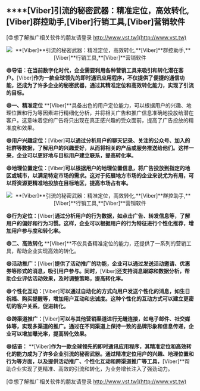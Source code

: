 ## ****[Viber]**引流的秘密武器：精准定位，高效转化,**[Viber]**群控助手,**[Viber]**行销工具,**[Viber]**营销软件**

[😍想了解推广相关软件的朋友请登录 http://www.vst.tw](http://www.vst.tw)

 <center><img src="https://vst.tw/MP4/tuiguang/png/5.png" alt="**[Viber]**引流的秘密武器：精准定位，高效转化,**[Viber]**群控助手,**[Viber]**行销工具,**[Viber]**营销软件"></center>

**😄导语：在当前数字化时代，企业需要利用各种营销工具来吸引和转化潜在客户。**[Viber]**作为一款全球领先的即时通讯应用程序，不仅提供了便捷的通信功能，还成为了许多企业的秘密武器，通过其精准定位和高效转化能力，实现了引流的目标。**

**😄一、精准定位**
**[Viber]**具备出色的用户定位能力，可以根据用户的兴趣、地理位置和行为等因素进行精细化分析，并将相关广告和推广信息准确地投放给潜在客户。这意味着您的广告将只出现在真正感兴趣的受众面前，提高了广告投放的精准度和效果。

**😄用户兴趣定位：**[Viber]**可以通过分析用户的聊天记录、关注的公众号、加入的社群等数据，了解用户的兴趣爱好，从而将相关的产品或服务推送给他们。这样一来，企业可以更好地与目标用户建立联系，提高转化率。**

**😄地理位置定位：**[Viber]**可以根据用户的地理位置信息，将广告投放到指定的地区或城市，以满足特定市场的需求。这对于拓展地方市场的企业来说尤为有用，可以将资源更精准地投放在目标地区，提高市场占有率。**

 <center><img src="https://vst.tw/MP4/tuiguang/png/4.png" alt="**[Viber]**引流的秘密武器：精准定位，高效转化,**[Viber]**群控助手,**[Viber]**行销工具,**[Viber]**营销软件"></center>

**😄行为定位：**[Viber]**通过分析用户的行为数据，如点击广告、转发信息等，了解用户的偏好和行为习惯。这样，企业可以根据用户的行为特征进行个性化推荐，增加用户参与度和转化率。**

**😄二、高效转化**
**[Viber]**不仅具备精准定位的能力，还提供了一系列的营销工具，帮助企业实现高效的转化。

**😄活动推广：**[Viber]**提供了活动推广的功能，企业可以通过发送活动邀请、优惠券等形式的消息，吸引用户参与。同时，**[Viber]**还支持消息跟踪和数据分析，帮助企业评估活动效果，及时调整策略，提高转化率。**

**😄个性化互动：**[Viber]**可以通过自动化的方式向用户发送个性化的消息，如生日祝福、购买提醒等，增加用户互动和忠诚度。这种个性化的互动方式可以建立更密切的客户关系，促进转化。**

**😄跨渠道推广：**[Viber]**可以与其他营销渠道进行无缝连接，如电子邮件、社交媒体等，实现多渠道的推广。通过在不同渠道上保持一致的品牌形象和信息传递，企业可以增加曝光率，提高转化效果。**

**😄结语：**
**[Viber]**作为一款全球领先的即时通讯应用程序，其精准定位和高效转化的能力成为了许多企业引流的秘密武器。通过精准定位用户的兴趣、地理位置和行为等方面，以及提供活动推广、个性化互动和跨渠道推广等工具，**[Viber]**帮助企业实现了更精准、高效的引流和转化，为业务增长注入了强劲动力。

[😍想了解推广相关软件的朋友请登录 http://www.vst.tw](http://www.vst.tw)



